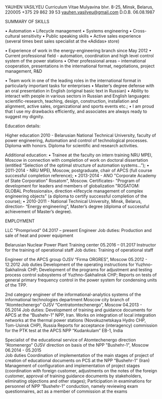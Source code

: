 YAUHEN VASILYEU
Curriculum Vitae
Mulyavina blvr. 8-25, Minsk, Belarus, 220005
+375 29 862 39 53
yauhen.vasilyeu@gmail.com
D.O.B. 06.08.1987

SUMMARY OF SKILLS

• Automation • Lifecycle management • Systems engineering • Cross-cultural sensitivity • Public speaking skills • Active sales experience (several times best sales specialist at the «Adidas» store)

• Experience of work in the energy-engineering branch since May 2012
• Current professional field - automation, coordination and high level control system of the power stations
• Other professional areas – international cooperation, presentations in the international format, negotiations, project management, R&D

•	Team work in one of the leading roles in the international format in particularly important tasks for enterprises
•	Master’s degree defense with an oral presentation in English (original basic text in Russian)
•	Ability to interact with people in various sectors in Russian and English languages: scientific-research, teaching, design, construction, installation and alignment, active sales, organizational and sports events etc.;
•	I am proud that I use my drawbacks efficiently, and associates are always ready to suggest my dignity.



Education details:

Higher education
2010 - Belarusian National Technical University, faculty of power engineering, Automation and control of technological processes. Diploma with honors. Diploma for scientific and research activities.

Additional education:
•	Trainee at the faculty on intern training NRU MPEI, Moscow in connection with completion of work on doctoral dissertation (entitled “Selection of the optimal structure of automation systems…”);
•	2011-2014 - NRU MPEI, Moscow, postgraduate, chair of APCS (full course successful completion reference);
•	2013-2014 - ANO "Corporate Academy of State Corporation" Rosatom", Moscow. Certificates- "Program of development for leaders and members of globalization "ROSATOM: GLOBAL Professionals», direction «lifecycle management of complex engineering objects" (a diploma to certify successful completion of the course);
•	2010-2011 - National Technical University, Minsk, Belarus, direction- “Energy engineering”, Master’s degree (diploma of successful achievement of Master’s degree).


EMPLOYMENT

LLC "Promprivod"
04.2017 – present
Engineer
Job duties:
Production and sale of heat and power equipment


Belarusian Nuclear Power Plant
Training center
05.2016 – 01.2017
Instructor for the training of operational staff
Job duties:
Training of operational staff

Engineer of the APCS group
OJSV “Firma ORGRES”, Moscow
05.2012 - 12.2012
Job duties
Development of the operating instructions for Yuzhno-Sakhalinsk CHP;
Development of the programs for adjustment and testing process control subsystems of Yuzhno-Sakhalinsk CHP;
Reports on tests of general primary frequency control in the power system for condensing units of the TPP.

2nd category engineer of the informational-analytics systems of the informational technologies department
Moscow city branch of “Atomtechenergo” OJSV “Centratomtechenergo”, Moscow
04.2013 - 05.2014
Job duties:
Development of training and guidance documents for APCS at the  “Bushehr-1” NPP, Iran.
Works on integration of local integration networks at the thermal power stations (Novokuznetskaya Hydro CHP, Tom-Usinsk CHP), Russia
Reports for acceptance (interagency) commission for the PTK test at the APCS NPP “Kudankulam” EB-1, India

Specialist of the educational service of Atomtechenergo direction
“Atomenergo” OJSV direction on basis of the NPP "Bushehr-1", Moscow
06.2014 - 05.2015   
Job duties
Coordination of implementation of the main stages of  project of creation of educational documents on PCS  at the NPP “Bushehr-1” (Iran)
Management of configuration and implementation of project stages (coordination with foreign customer, adjustments on the notes of the foreign customer, approval of training guidance documents by stakeholders, eliminating objections and other stages);
Participation in examinations for personnel of NPP “Bushehr-1” conduction, namely reviewing exam questionnaires,  act as a member of commission at the exams
